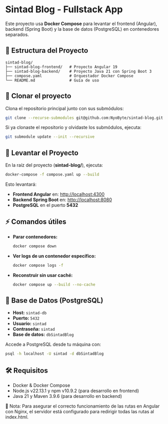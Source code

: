 # Sintad Blog - Fullstack App

Este proyecto usa **Docker Compose** para levantar el frontend (Angular), backend (Spring Boot) y la base de datos (PostgreSQL) en contenedores separados.

## 📁 Estructura del Proyecto

```
sintad-blog/
├── sintad-blog-frontend/   # Proyecto Angular 19
├── sintad-blog-backend/    # Proyecto Java 21 con Spring Boot 3
├── compose.yaml            # Orquestador Docker Compose
└── README.md               # Guía de uso
```

## 🚀 Clonar el proyecto

Clona el repositorio principal junto con sus submódulos:

```bash
git clone --recurse-submodules git@github.com:NyoByte/sintad-blog.git
```

Si ya clonaste el repositorio y olvidaste los submódulos, ejecuta:

```bash
git submodule update --init --recursive
```

## 🐳 Levantar el Proyecto

En la raíz del proyecto (**sintad-blog/**), ejecuta:

```bash
docker-compose -f compose.yaml up --build
```

Esto levantará:
- **Frontend Angular** en: [http://localhost:4300](http://localhost:4300)
- **Backend Spring Boot** en: [http://localhost:8080](http://localhost:8080)
- **PostgreSQL** en el puerto **5432**

## ⚡ Comandos útiles

- **Parar contenedores:**

  ```bash
  docker compose down
  ```

- **Ver logs de un contenedor específico:**

  ```bash
  docker compose logs -f
  ```

- **Reconstruir sin usar caché:**

  ```bash
  docker compose up --build --no-cache
  ```

## 🐘 Base de Datos (PostgreSQL)

- **Host:** `sintad-db`
- **Puerto:** `5432`
- **Usuario:** `sintad`
- **Contraseña:** `sintad`
- **Base de datos:** `dbSintadBlog`

Accede a PostgreSQL desde tu máquina con:

```bash
psql -h localhost -U sintad -d dbSintadBlog
```

## 🛠️ Requisitos
- Docker & Docker Compose
- Node.js v22.13.1 y npm v10.9.2 (para desarrollo en frontend)
- Java 21 y Maven 3.9.6 (para desarrollo en backend)

📌 Nota: Para asegurar el correcto funcionamiento de las rutas en Angular con Nginx, el servidor está configurado para redirigir todas las rutas al index.html.
